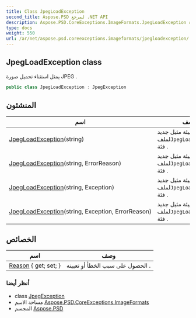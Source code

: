 ```yaml
---
title: Class JpegLoadException
second_title: Aspose.PSD لمرجع .NET API
description: Aspose.PSD.CoreExceptions.ImageFormats.JpegLoadException فصل. يمثل استثناء تحميل صورة JPEG .
type: docs
weight: 550
url: /ar/net/aspose.psd.coreexceptions.imageformats/jpegloadexception/
---
```

## JpegLoadException class

يمثل استثناء تحميل صورة JPEG .

```csharp
public class JpegLoadException : JpegException
```

## المنشئون

| اسم | وصف |
| --- | --- |
| [JpegLoadException](jpegloadexception/#constructor)(string) | يقوم بتهيئة مثيل جديد لملف`JpegLoadException` فئة . |
| [JpegLoadException](jpegloadexception/#constructor_1)(string, ErrorReason) | يقوم بتهيئة مثيل جديد لملف`JpegLoadException` فئة . |
| [JpegLoadException](jpegloadexception/#constructor_2)(string, Exception) | يقوم بتهيئة مثيل جديد لملف`JpegLoadException` فئة . |
| [JpegLoadException](jpegloadexception/#constructor_3)(string, Exception, ErrorReason) | يقوم بتهيئة مثيل جديد لملف`JpegLoadException` فئة . |

## الخصائص

| اسم | وصف |
| --- | --- |
| [Reason](../../aspose.psd.coreexceptions.imageformats/jpegloadexception/reason/) { get; set; } | الحصول على سبب الخطأ أو تعيينه . |

### أنظر أيضا

* class [JpegException](../jpegexception/)
* مساحة الاسم [Aspose.PSD.CoreExceptions.ImageFormats](../../aspose.psd.coreexceptions.imageformats/)
* المجسم [Aspose.PSD](../../)


